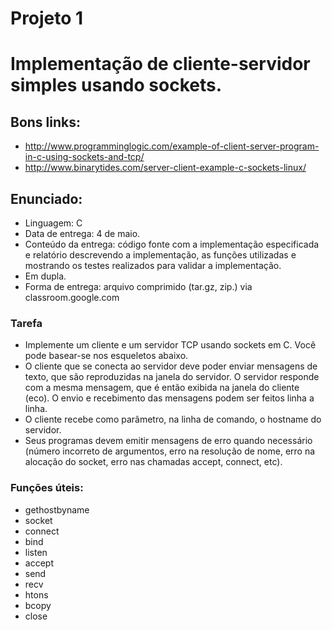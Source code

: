 <h1>Projeto 1</h1> 
<h1>Implementação de cliente-servidor simples usando sockets.</h2>

<h2>Bons links:</h2>

- http://www.programminglogic.com/example-of-client-server-program-in-c-using-sockets-and-tcp/
- http://www.binarytides.com/server-client-example-c-sockets-linux/

<h2>Enunciado:</h2>

- Linguagem: C
- Data de entrega: 4 de maio.
- Conteúdo da entrega: código fonte com a implementação especificada e relatório descrevendo a implementação, as funções utilizadas e mostrando os testes realizados para validar a implementação.
- Em dupla.
- Forma de entrega: arquivo comprimido (tar.gz, zip.) via classroom.google.com

<h3>Tarefa</h3>

- Implemente um cliente e um servidor TCP usando sockets em C. Você pode basear-se nos esqueletos abaixo.
- O cliente que se conecta ao servidor deve poder enviar mensagens de texto, que são reproduzidas na janela do servidor. O servidor responde com a mesma mensagem, que é então exibida na janela do cliente (eco). O envio e recebimento das mensagens podem ser feitos linha a linha.
- O cliente recebe como parâmetro, na linha de comando, o hostname do servidor.
- Seus programas devem emitir mensagens de erro quando necessário (número incorreto de argumentos, erro na resolução de nome, erro na alocação do socket, erro nas chamadas accept, connect, etc).

<h3>Funções úteis:</h3>

- gethostbyname
- socket
- connect
- bind
- listen
- accept
- send
- recv
- htons
- bcopy
- close
